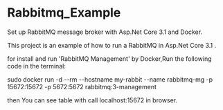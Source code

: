 # Rabbitmq_Example
Set up RabbitMQ message broker with Asp.Net Core 3.1 and Docker.

This project is an example of how to run a RabbitMQ in Asp.Net Core 3.1 .

for install and run 'RabbitMQ Management' by Docker,Run the following code in the terminal:

sudo docker run -d --rm  --hostname my-rabbit --name rabbitmq-mg -p 15672:15672 -p 5672:5672 rabbitmq:3-management

then You can see table with call localhost:15672 in browser.
